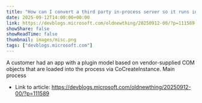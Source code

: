 ```yaml
---
title: "How can I convert a third party in-process server so it runs in the COM surrogate?"
date: 2025-09-12T14:00:00+00:00
link: https://devblogs.microsoft.com/oldnewthing/20250912-00/?p=111589
showShare: false
showReadTime: false
thumbnail: images/misc.png
tags: ["devblogs.microsoft.com"]
---
```

A customer had an app with a plugin model based on vendor-supplied COM objects that are loaded into the process via Co­Create­Instance. Main process

- Link to article: https://devblogs.microsoft.com/oldnewthing/20250912-00/?p=111589